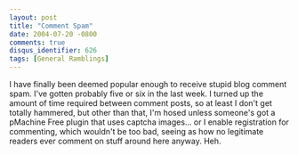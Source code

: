 ```yaml
---
layout: post
title: "Comment Spam"
date: 2004-07-20 -0800
comments: true
disqus_identifier: 626
tags: [General Ramblings]
---
```

I have finally been deemed popular enough to receive stupid blog comment
spam. I've gotten probably five or six in the last week. I turned up the
amount of time required between comment posts, so at least I don't get
totally hammered, but other than that, I'm hosed unless someone's got a
pMachine Free plugin that uses captcha images... or I enable
registration for commenting, which wouldn't be too bad, seeing as how no
legitimate readers ever comment on stuff around here anyway. Heh.
